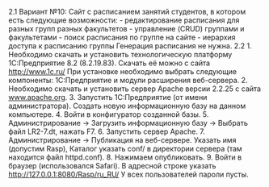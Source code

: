 2.1
	Вариант №10:
	Сайт с расписанием занятий студентов, в котором есть следующие возможности:
		- редактирование расписания для разных групп разных факультетов
		- управление (CRUD) группами и факультетами
		- поиск расписания по группе на сайте
		- иерархия доступа к расписанию группы
	Генерация расписания не нужна.
2.2
	1. Необходимо скачать и установить технологическую платформу 1С:Предприятие 8.2 (8.2.19.83). Скачать её можно с сайта http://www.1c.ru/
	При установке необходимо выбрать следующие компоненты: 1С:Предприятие и модули расширения веб-сервера. 
	2. Необходимо скачать и установить сервер Apache версии 2.2.25 с сайта www.apache.org.
	3. Запустить 1С:Предприятие (от имени администратора). Создать новую информационную базу на данном компьютере.
	4. Войти в конфигуратор созданной базы.
	5. Администрирование -> Загрузить информационную базу -> Выбрать файл LR2-7.dt, нажать F7.
	6. Запустить сервер Apache. 
	7. Администрирование -> Публикация на веб-сервере. Указать имя (допустим Rasp), Каталог указать conf/ в директории сервера (там находится файл httpd.conf).
	8. Нажимаем опубликовать.
	9. Войти в браузер (использовался Safari). В адресной строке указать http://127.0.0.1:8080/Rasp/ru_RU/
	У всех пользователей пароли пусты.
